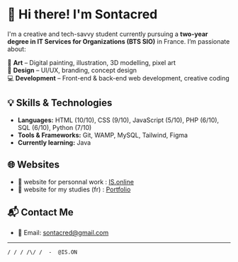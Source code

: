 # 👋 Hi there! I'm Sontacred

I'm a creative and tech-savvy student currently pursuing a **two-year degree in IT Services for Organizations (BTS SIO)** in France. I’m passionate about:

🎨 **Art** – Digital painting, illustration, 3D modelling, pixel art  
🎨 **Design** – UI/UX, branding, concept design  
💻 **Development** – Front-end & back-end web development, creative coding

## 💡 Skills & Technologies

- **Languages:** HTML (10/10), CSS (9/10), JavaScript (5/10), PHP (6/10), SQL (6/10), Python (7/10)
- **Tools & Frameworks:** Git, WAMP, MySQL, Tailwind, Figma  
- **Currently learning:** Java

## 🌐 Websites

- 🔗 website for personnal work : [IS.online](https://your-website.com)
- 🔗 website for my studies (fr) : [Portfolio](https://sontacred.github.io/web-SIO/index.html)

## 📬 Contact Me

- 📧 Email: [sontacred@gmail.com](mailto:your.email@example.com)  

---

`/ / / /\/ /  -  @IS.ON`
